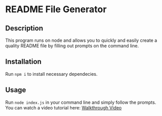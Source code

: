 # README File Generator

## Description

This program runs on node and allows you to quickly and easily create a quality README file by filling out prompts on the command line.

## Installation

Run `npm i` to install necessary dependecies.

## Usage

Run `node index.js` in your command line and simply follow the prompts.
You can watch a video tutorial here: [Walkthrough Video](https://drive.google.com/file/d/1HlCkxghN8kaWxoUofiOiREjKHPq0kUW9/view?usp=drive_link)
